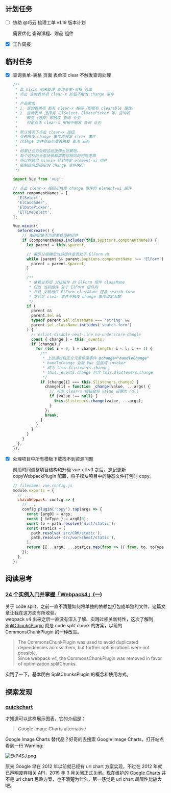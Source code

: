 ## 计划任务

- [ ] 协助 @巧云 梳理工单 v1.19 版本计划

  需要优化 查询课程、赠品 组件

- [x] 工作周报

## 临时任务

- [x] 查询表单-表格 页面 表单项 clear 不触发查询处理

  ```js
  /**
   * 此 mixin 用来处理 查询表单-表格 页面
   * 点击 查询表单项 clear-x 按钮不触发 change 事件
   *
   * 产品需求
   * 1. 查询表单项 都有 clear-x 按钮（即都有 clearable 属性）
   * 2. 查询表单 选择类（ElSelect、ElDatePicker 等）查询项
   *    改变（选择）即触发 查询 业务
   *    但是点击 clear-x 按钮不触发 查询 业务
   *
   * 默认情况下点击 clear-x 按钮
   * 会先触发 change 事件再触发 clear 事件
   * change 事件在业务层会触发 查询 业务
   *
   * 如果让业务处理这层逻辑太过繁琐、
   * 每个这样的业务场景都需要写相同的判断逻辑
   * 所以在通过 minxin 针对特定 element-ui 组件
   * 控制业务层绑定的 change 事件执行
   */

  import Vue from 'vue';

  // 点击 clear-x 按钮不触发 change 事件的 element-ui 组件
  const componentNames = [
    'ElSelect',
    'ElCascader',
    'ElDatePicker',
    'ElTimeSelect',
  ];

  Vue.mixin({
    beforeCreate() {
      // 先确定是否为需要处理的组件
      if (componentNames.includes(this.$options.componentName)) {
        let parent = this.$parent;

        // 遍历父级确定当前组件是否处于 ElForm 内
        while (parent && parent.$options.componentName !== 'ElForm') {
          parent = parent.$parent;
        }

        /**
         * 依赖业务层 父级组件 的 ElForm 组件 className
         * 仅当 当前组件 处于 ElForm 组件内
         * 并且 父级组件 ElForm className 包含 search-form
         * 才判定 clear 事件不触发 change 事件绑定函数
         */
        if (
          parent &&
          parent.$el &&
          typeof parent.$el.className === 'string' &&
          parent.$el.className.includes('search-form')
        ) {
          // eslint-disable-next-line no-underscore-dangle
          const { change } = this._events;
          if (change) {
            for (let i = 0, l = change.length; i < l; i += 1) {
              /**
               * 上层通过自定义元素传递事件 @change="handleChange"
               * handleChange 会被 Vue 包装成 invoker
               * 成为 this.$listeners.change
               * this._events.change 包含 this.$listeners.change
               */
              if (change[i] === this.$listeners.change) {
                change[i] = function _change(value, ...args) {
                  // 点击 clear-x 按钮会将 value 设置为 null
                  if (value !== null) {
                    this.$listeners.change(value, ...args);
                  }
                };
                break;
              }
            }
          }
        }
      }
    },
  });
  ```

- [x] 处理项目中所有模板下载找不到资源问题

  前段时间调整项目结构和升级 vue-cli v3 之后，忘记更新 copyWebpackPlugin 配置，将子模块项目中的静态文件打包时 copy。

  ```js
  // filename: vue.config.js
  module.exports = {
    // ...
    chainWebpack: config => {
      // ...
      config.plugin('copy').tap(args => {
        const [arg0] = args;
        const { toType } = arg0[0];
        const to = path.resolve('dist/static');
        const statics = [
          path.resolve('src/CRM/static'),
          path.resolve('src/worksheet/static'),
        ];
        return [[...arg0, ...statics.map(from => ({ from, to, toType }))]];
      });
    },
  };
  ```

## 阅读思考

### [24 个实例入门并掌握「Webpack4」(一)](https://juejin.im/post/5cae0f616fb9a068a93f0613)

关于 code split，之前一直不清楚如何将单独的依赖包打包成单独的文件，这篇文章让我在这方面有所收获。  
webpack v4 出来之后一直没有深入了解、实践过相关新特性，这次了解到 [SplitChunksPlugin](https://webpack.docschina.org/plugins/split-chunks-plugin/) 就是 code split chunk 的方案，以前的 CommonsChunkPlugin 的一种改进。

> The CommonsChunkPlugin was used to avoid duplicated dependencies across them, but further optimizations were not possible.  
> Since webpack v4, the CommonsChunkPlugin was removed in favor of optimization.splitChunks.

实践了一下，基本明白 SplitChunksPlugin 的概念和使用方式。

## 探索发现

### [quickchart](https://github.com/typpo/quickchart)

才知道可以这样展示图表，它的介绍是：

> Google Image Charts alternative

Google Image Charts 替代品？好奇的去搜索 Google Image Charts，打开站点看到一行 Warning:

![EkP4SJ.png](https://s2.ax1x.com/2019/04/22/EkP4SJ.png)

原来 Google 早在 2012 年以前就已经有 url chart 方案实现，不过在 2012 年就已声明废弃相关 API，2019 年 3 月关闭正式关闭。现在维护的 [Google Charts](https://developers.google.com/chart/) 并不是 url chart 思路方案，也不清楚为什么，第一感觉是 url chart 局限性比较大吧。
